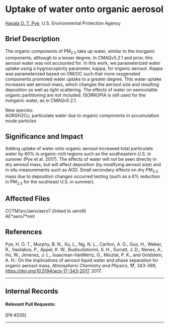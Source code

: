 # Uptake of water onto organic aerosol

[Havala O. T. Pye](mailto:pye.havala@epa.gov), U.S. Environmental Protection Agency

## Brief Description

The organic components of PM<sub>2.5</sub> take up water, similar to the inorganic components, although to a lesser degree. In CMAQv5.2.1 and prior, this aerosol water was not accounted for.
In this work, we parameterized water uptake using a hygroscopicity parameter, kappa, for organic aerosol. Kappa was parameterized based on OM/OC
such that more oxygenated components promoted water uptake to a greater degree. 
This water uptake increases wet aerosol mass, which changes the aerosol size and resulting deposition as well as light scattering. 
The effects of water on semivolatile organic partitioning are not included. ISORROPIA is still used for the inorganic water, as in CMAQv5.2.1.

New species:  
AORGH2OJ, particulate water due to organic components in accumulation mode particles

## Significance and Impact
Adding uptake of water onto organic aerosol 
increased total particulate water by 60% in organic-rich regions such as the southeastern U.S. in summer (Pye et al. 2017). 
The effects of water will not be seen directly in dry aerosol mass, but will affect deposition (by modifying aerosol size) and in situ measurements such as AOD.
Small secondary effects on dry PM<sub>2.5</sub> mass due to deposition changes occurred testing (such as a 6% reduction in PM<sub>2.5</sub> for the southeast U.S. in summer).                     

## Affected Files
CCTM/src/aero/aero7 (linked to *aero6*)   
AE\*aero7\*nml                     

## References
Pye, H. O. T., Murphy, B. N., Xu, L., Ng, N. L., Carlton, A. G., Guo, H., Weber, R., Vasilakos, P., Appel, K. W., Budisulistiorini, S. H., Surratt, J. D., Nenes, A., Hu, W., Jimenez, J. L., Isaacman-VanWertz, G., Misztal, P. K., and Goldstein, A. H.: On the implications of aerosol liquid water and phase separation for organic aerosol mass, *Atmospheric Chemistry and Physics*, **17**, 343-369, https://doi.org/10.5194/acp-17-343-2017, 2017.                       

-----
## Internal Records
#### Relevant Pull Requests:
[PR #335]



-----

